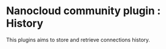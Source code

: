 # Nanocloud community plugin : History

This plugins aims to store and retrieve connections history.

